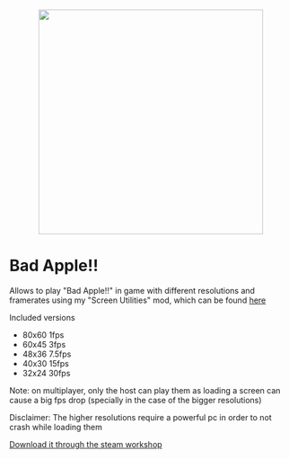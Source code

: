 <h1 align="center">
    <img src="https://github.com/ALVAROPING1/Trailmaker-mods/blob/master/Bad%20Apple/preview.png" width="400" height="400" />
</h1>

# Bad Apple!!

Allows to play "Bad Apple!!" in game with different resolutions and framerates using my "Screen Utilities" mod, which can be found [here](https://github.com/ALVAROPING1/Trailmaker-mods/tree/master/ScreenUtilities)

Included versions

- 80x60 1fps
- 60x45 3fps
- 48x36 7.5fps
- 40x30 15fps
- 32x24 30fps

Note: on multiplayer, only the host can play them as loading a screen can cause a big fps drop (specially in the case of the bigger resolutions)

Disclaimer: The higher resolutions require a powerful pc in order to not crash while loading them

[Download it through the steam workshop](https://steamcommunity.com/sharedfiles/filedetails/?id=2512054785)
